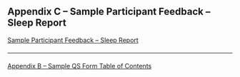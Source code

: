 ## Appendix C – Sample Participant Feedback – Sleep Report

<a href="#" data-object="suppress-click" class="btn btn-primary btn-large">
  <span class="glyphicon glyphicon-file"></span>
  Sample Participant Feedback – Sleep Report
</a>

<hr class="soften" style="margin-top: 20px;margin-bottom: 20px;"/>

<div class="center">
<div class="btn-group">
  <a href=":datasets_path:/shhs/pages/mop/6-AB-mop-sample-qs-form.md" class="btn btn-default">
    <span class="glyphicon glyphicon-chevron-left"></span>
    Appendix B – Sample QS Form
  </a>

  <a href=":datasets_path:/shhs/pages/mop/6-00-mop-toc.md" class="btn btn-default">
    <span class="glyphicon glyphicon-chevron-up"></span>
    Table of Contents
  </a>
</div>
</div>
